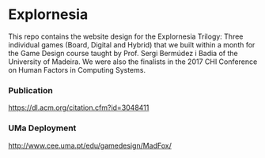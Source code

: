 # Explornesia
This repo contains the website design for the Explornesia Trilogy: Three individual games (Board, Digital and Hybrid) that we built within a month for the Game Design course taught by Prof. Sergi Bermúdez i Badia of the University of Madeira. We were also the finalists in the 2017 CHI Conference on Human Factors in Computing Systems.

### Publication
https://dl.acm.org/citation.cfm?id=3048411

### UMa Deployment
http://www.cee.uma.pt/edu/gamedesign/MadFox/


